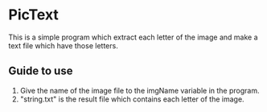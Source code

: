 # PicText

This is a simple program which extract each letter of the image and make a text file which have those letters.

## Guide to use
1. Give the name of the image file to the imgName variable in the program.
2. "string.txt" is the result file which contains each letter of the image.

